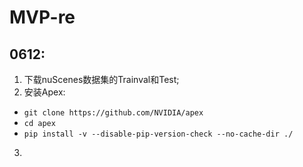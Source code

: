 # MVP-re  
## 0612:  
1. 下载nuScenes数据集的Trainval和Test;  
2. 安装Apex:  
- `git clone https://github.com/NVIDIA/apex`  
- `cd apex`  
- `pip install -v --disable-pip-version-check --no-cache-dir ./`  
3. 
